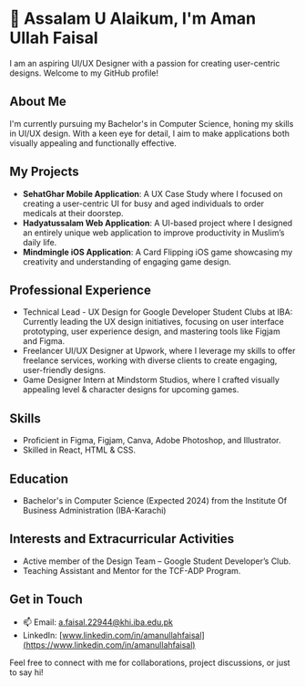 # 👋 Assalam U Alaikum, I'm Aman Ullah Faisal

I am an aspiring UI/UX Designer with a passion for creating user-centric designs. Welcome to my GitHub profile!

## About Me
I'm currently pursuing my Bachelor's in Computer Science, honing my skills in UI/UX design. With a keen eye for detail, I aim to make applications both visually appealing and functionally effective.

## My Projects
- **SehatGhar Mobile Application**: A UX Case Study where I focused on creating a user-centric UI for busy and aged individuals to order medicals at their doorstep.
- **Hadyatussalam Web Application**: A UI-based project where I designed an entirely unique web application to improve productivity in Muslim’s daily life.
- **Mindmingle iOS Application**: A Card Flipping iOS game showcasing my creativity and understanding of engaging game design.

## Professional Experience
- Technical Lead - UX Design for Google Developer Student Clubs at IBA: Currently leading the UX design initiatives, focusing on user interface prototyping, user experience design, and mastering tools like Figjam and Figma.
- Freelancer UI/UX Designer at Upwork, where I leverage my skills to offer freelance services, working with diverse clients to create engaging, user-friendly designs.
- Game Designer Intern at Mindstorm Studios, where I crafted visually appealing level & character designs for upcoming games.

## Skills
- Proficient in Figma, Figjam, Canva, Adobe Photoshop, and Illustrator.
- Skilled in React, HTML & CSS.

## Education
- Bachelor's in Computer Science (Expected 2024) from the Institute Of Business Administration (IBA-Karachi)

## Interests and Extracurricular Activities
- Active member of the Design Team – Google Student Developer’s Club.
- Teaching Assistant and Mentor for the TCF-ADP Program.

## Get in Touch
- 📫 Email: [a.faisal.22944@khi.iba.edu.pk](mailto:a.faisal.22944@khi.iba.edu.pk)
- LinkedIn: [www.linkedin.com/in/amanullahfaisal](https://www.linkedin.com/in/amanullahfaisal)

Feel free to connect with me for collaborations, project discussions, or just to say hi!


